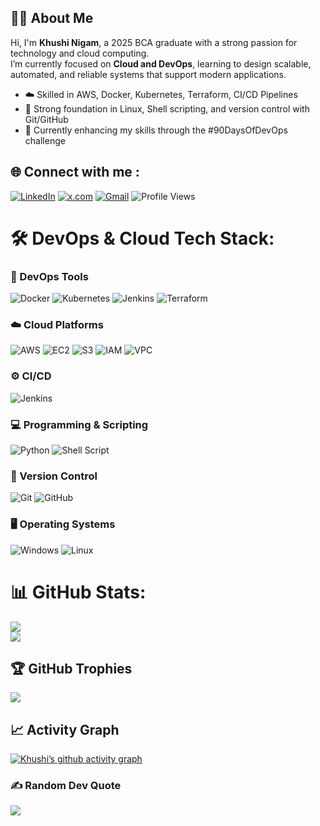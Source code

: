 <!--
**khushiNgm/khushiNgm** is a ✨ _special_ ✨ repository because its `README.md` (this file) appears on your GitHub profile.

Here are some ideas to get you started:

- 🔭 I’m currently working on ...
- 🌱 I’m currently learning ...
- 👯 I’m looking to collaborate on ...
- 🤔 I’m looking for help with ...
- 💬 Ask me about ...
- 📫 How to reach me: ...
- 😄 Pronouns: ...
- ⚡ Fun fact: ...
-->

## 👩‍💻 About Me

Hi, I'm **Khushi Nigam**, a 2025 BCA graduate with a strong passion for technology and cloud computing.  
I’m currently focused on **Cloud and DevOps**, learning to design scalable, automated, and reliable systems that support modern applications.  

- ☁️ Skilled in AWS, Docker, Kubernetes, Terraform, CI/CD Pipelines  
- 📌 Strong foundation in Linux, Shell scripting, and version control with Git/GitHub  
- 🌱 Currently enhancing my skills through the #90DaysOfDevOps challenge  


## 🌐 Connect with me :
[![LinkedIn](https://img.shields.io/badge/LinkedIn-%230077B5.svg?logo=linkedin&logoColor=white)](https://linkedin.com/in/https://linkedin.com/in/khushi-nigam-635763272/) [![x.com](https://img.shields.io/badge/x.com-%23000000.svg?logo=x.com&logoColor=white)](https://x.com/khushi_nigam04) [![Gmail](https://img.shields.io/badge/Gmail-D14836?logo=gmail&logoColor=white&style=for-the-badge)](mailto:nigamkhushi731@gmail.com) ![Profile Views](https://komarev.com/ghpvc/?username=khushiNgm)

# 🛠️ DevOps & Cloud Tech Stack:

### 🚀 DevOps Tools  
![Docker](https://img.shields.io/badge/Docker-%230db7ed.svg?style=for-the-badge&logo=docker&logoColor=white)  ![Kubernetes](https://img.shields.io/badge/Kubernetes-326ce5.svg?style=for-the-badge&logo=kubernetes&logoColor=white)  ![Jenkins](https://img.shields.io/badge/Jenkins-D24939.svg?style=for-the-badge&logo=jenkins&logoColor=white)  ![Terraform](https://img.shields.io/badge/Terraform-844FBA.svg?style=for-the-badge&logo=terraform&logoColor=white)  

### ☁️ Cloud Platforms  
![AWS](https://img.shields.io/badge/AWS-%23FF9900.svg?style=for-the-badge&logo=amazon-aws&logoColor=white)  ![EC2](https://img.shields.io/badge/Amazon%20EC2-FF9900.svg?style=for-the-badge&logo=amazon-ec2&logoColor=white)  ![S3](https://img.shields.io/badge/Amazon%20S3-569A31.svg?style=for-the-badge&logo=amazon-s3&logoColor=white)  ![IAM](https://img.shields.io/badge/AWS%20IAM-FF9900.svg?style=for-the-badge&logo=amazonaws&logoColor=white)  ![VPC](https://img.shields.io/badge/AWS%20VPC-232F3E.svg?style=for-the-badge&logo=amazonaws&logoColor=white)  

### ⚙️ CI/CD  
![Jenkins](https://img.shields.io/badge/Jenkins-D24939.svg?style=for-the-badge&logo=jenkins&logoColor=white)  

### 💻 Programming & Scripting  
![Python](https://img.shields.io/badge/Python-3776AB.svg?style=for-the-badge&logo=python&logoColor=white)  ![Shell Script](https://img.shields.io/badge/Shell_Script-121011.svg?style=for-the-badge&logo=gnu-bash&logoColor=white)  

### 📂 Version Control  
![Git](https://img.shields.io/badge/Git-F05032.svg?style=for-the-badge&logo=git&logoColor=white)  ![GitHub](https://img.shields.io/badge/GitHub-181717.svg?style=for-the-badge&logo=github&logoColor=white)  

### 🖥️ Operating Systems  
![Windows](https://img.shields.io/badge/Windows-0078D6.svg?style=for-the-badge&logo=windows&logoColor=white)  ![Linux](https://img.shields.io/badge/Linux-FCC624.svg?style=for-the-badge&logo=linux&logoColor=black)  

# 📊 GitHub Stats:
![](https://github-readme-streak-stats.herokuapp.com/?user=khushiNgm&theme=midnight-purple&hide_border=false)<br/>
![](https://github-readme-stats.vercel.app/api/top-langs/?username=khushiNgm&theme=midnight-purple&hide_border=false&include_all_commits=false&count_private=false&layout=compact)

## 🏆 GitHub Trophies
![](https://github-profile-trophy.vercel.app/?username=khushiNgm&theme=darkhub&no-frame=true&no-bg=false&margin-w=4)

## 📈 Activity Graph
[![Khushi’s github activity graph](https://github-readme-activity-graph.vercel.app/graph?username=khushiNgm&theme=github-compact)](https://github.com/ashutosh00710/github-readme-activity-graph)

### ✍️ Random Dev Quote
![](https://quotes-github-readme.vercel.app/api?type=horizontal&theme=dark)
